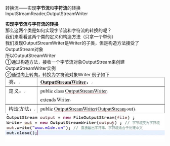 转换流——实现**字节流**和**字符流**的转换   
InputStreamReader,OutputStreamWriter     

**实现字节流与字符流的转换**   
那么这两个类是如何实现字节流和字符流的转换的呢？   
我们来看看这两个类的定义和构造方法（只拿一个举例）  
我们发现OutputStreamWriter是Writer的子类，但是构造方法接受了OutputStream对象    
所以OutputStreamWriter   
①通过构造方法，接收一个字节流对象OutputStream来创建OutputStreamWriter实例   
②通过向上转向，转换为字符流对象Writer 例子如下
![alt 属性文本](picture/img_8.jpg)
![alt 属性文本](picture/img_7.jpg)
